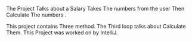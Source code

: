 The Project Talks about a Salary Takes The numbers from the user Then Calculate The numbers .

This project contains Three method.
The Third loop talks about Calculate Them.
This Project was worked on by IntelliJ.
